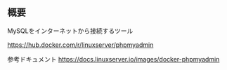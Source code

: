 ## 概要
MySQLをインターネットから接続するツール


https://hub.docker.com/r/linuxserver/phpmyadmin

参考ドキュメント
https://docs.linuxserver.io/images/docker-phpmyadmin